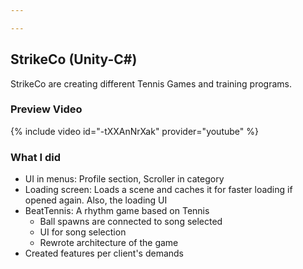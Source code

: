 ```yaml
---

---
```


## StrikeCo (Unity-C#)

StrikeCo are creating different Tennis Games and training programs.

### Preview Video

{% include video id="-tXXAnNrXak" provider="youtube" %}

### What I did
- UI in menus: Profile section, Scroller in category
- Loading screen: Loads a scene and caches it for faster loading if opened again. Also, the loading UI
- BeatTennis: A rhythm game based on Tennis
  - Ball spawns are connected to song selected
  - UI for song selection
  - Rewrote architecture of the game 
- Created features per client's demands